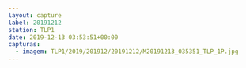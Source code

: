 ```yaml
---
layout: capture
label: 20191212
station: TLP1
date: 2019-12-13 03:53:51+00:00
capturas:
  - imagem: TLP1/2019/201912/20191212/M20191213_035351_TLP_1P.jpg
---
```

